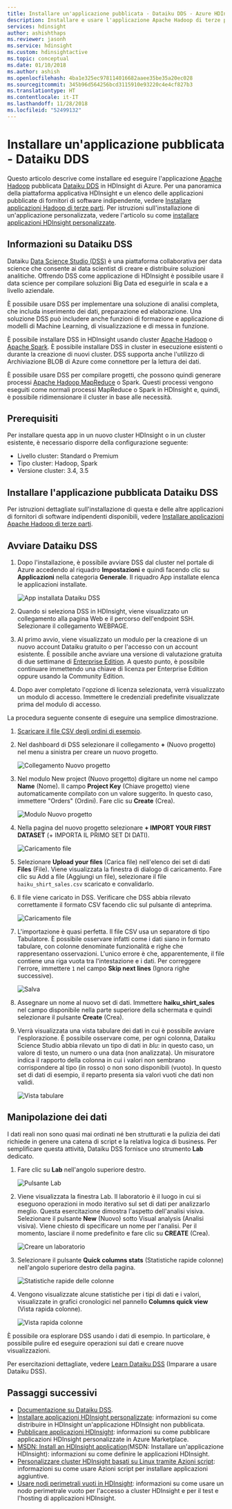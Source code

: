 ```yaml
---
title: Installare un'applicazione pubblicata - Dataiku DDS - Azure HDInsight
description: Installare e usare l'applicazione Apache Hadoop di terze parti Dataiku DDS.
services: hdinsight
author: ashishthaps
ms.reviewer: jasonh
ms.service: hdinsight
ms.custom: hdinsightactive
ms.topic: conceptual
ms.date: 01/10/2018
ms.author: ashish
ms.openlocfilehash: 4ba1e325ec978114016682aaee35be35a20ec028
ms.sourcegitcommit: 345b96d564256bcd3115910e93220c4e4cf827b3
ms.translationtype: HT
ms.contentlocale: it-IT
ms.lasthandoff: 11/28/2018
ms.locfileid: "52499132"
---
```

# <a name="install-published-application---dataiku-dds"></a>Installare un'applicazione pubblicata - Dataiku DDS

Questo articolo descrive come installare ed eseguire l'applicazione [Apache Hadoop](https://hadoop.apache.org/) pubblicata [Dataiku DDS](https://www.dataiku.com/) in HDInsight di Azure. Per una panoramica della piattaforma applicativa HDInsight e un elenco delle applicazioni pubblicate di fornitori di software indipendente, vedere [Installare applicazioni Hadoop di terze parti](hdinsight-apps-install-applications.md). Per istruzioni sull'installazione di un'applicazione personalizzata, vedere l'articolo su come [installare applicazioni HDInsight personalizzate](hdinsight-apps-install-custom-applications.md).

## <a name="about-dataiku-dss"></a>Informazioni su Dataiku DSS

Dataiku [Data Science Studio (DSS)](https://www.dataiku.com/dss/features/connectivity/) è una piattaforma collaborativa per data science che consente ai data scientist di creare e distribuire soluzioni analitiche. Offrendo DSS come applicazione di HDInsight è possibile usare il data science per compilare soluzioni Big Data ed eseguirle in scala e a livello aziendale.

È possibile usare DSS per implementare una soluzione di analisi completa, che includa inserimento dei dati, preparazione ed elaborazione. Una soluzione DSS può includere anche funzioni di formazione e applicazione di modelli di Machine Learning, di visualizzazione e di messa in funzione.

È possibile installare DSS in HDInsight usando cluster [Apache Hadoop](https://hadoop.apache.org/) o [Apache Spark](https://spark.apache.org/). È possibile installare DSS in cluster in esecuzione esistenti o durante la creazione di nuovi cluster. DSS supporta anche l'utilizzo di Archiviazione BLOB di Azure come connettore per la lettura dei dati.

È possibile usare DSS per compilare progetti, che possono quindi generare processi [Apache Hadoop MapReduce](https://hadoop.apache.org/docs/r1.2.1/mapred_tutorial.html) o Spark. Questi processi vengono eseguiti come normali processi MapReduce o Spark in HDInsight e, quindi, è possibile ridimensionare il cluster in base alle necessità.

## <a name="prerequisites"></a>Prerequisiti

Per installare questa app in un nuovo cluster HDInsight o in un cluster esistente, è necessario disporre della configurazione seguente:

* Livello cluster: Standard o Premium
* Tipo cluster: Hadoop, Spark
* Versione cluster: 3.4, 3.5

## <a name="install-the-dataiku-dss-published-application"></a>Installare l'applicazione pubblicata Dataiku DSS

Per istruzioni dettagliate sull'installazione di questa e delle altre applicazioni di fornitori di software indipendenti disponibili, vedere [Installare applicazioni Apache Hadoop di terze parti](hdinsight-apps-install-applications.md).

## <a name="launch-dataiku-dss"></a>Avviare Dataiku DSS

1. Dopo l'installazione, è possibile avviare DSS dal cluster nel portale di Azure accedendo al riquadro **Impostazioni** e quindi facendo clic su **Applicazioni** nella categoria **Generale**. Il riquadro App installate elenca le applicazioni installate.

    ![App installata Dataiku DSS](./media/hdinsight-apps-install-dataiku/app.png)

2. Quando si seleziona DSS in HDInsight, viene visualizzato un collegamento alla pagina Web e il percorso dell'endpoint SSH. Selezionare il collegamento WEBPAGE.

3. Al primo avvio, viene visualizzato un modulo per la creazione di un nuovo account Dataiku gratuito o per l'accesso con un account esistente. È possibile anche avviare una versione di valutazione gratuita di due settimane di [Enterprise Edition](https://www.dataiku.com/dss/editions/). A questo punto, è possibile continuare immettendo una chiave di licenza per Enterprise Edition oppure usando la Community Edition.

4. Dopo aver completato l'opzione di licenza selezionata, verrà visualizzato un modulo di accesso. Immettere le credenziali predefinite visualizzate prima del modulo di accesso.

La procedura seguente consente di eseguire una semplice dimostrazione.

1. [Scaricare il file CSV degli ordini di esempio](https://doc.dataiku.com/tutorials/data/101/haiku_shirt_sales.csv).

2. Nel dashboard di DSS selezionare il collegamento **+** (Nuovo progetto) nel menu a sinistra per creare un nuovo progetto.

    ![Collegamento Nuovo progetto](./media/hdinsight-apps-install-dataiku/new-project.png)

3. Nel modulo New project (Nuovo progetto) digitare un nome nel campo **Name** (Nome). Il campo **Project Key** (Chiave progetto) viene automaticamente compilato con un valore suggerito. In questo caso, immettere "Orders" (Ordini). Fare clic su **Create** (Crea).

    ![Modulo Nuovo progetto](./media/hdinsight-apps-install-dataiku/new-project-form.png)

4. Nella pagina del nuovo progetto selezionare **+ IMPORT YOUR FIRST DATASET** (+ IMPORTA IL PRIMO SET DI DATI).

    ![Caricamento file](./media/hdinsight-apps-install-dataiku/import-dataset.png)

5. Selezionare **Upload your files** (Carica file) nell'elenco dei set di dati **Files** (File). Viene visualizzata la finestra di dialogo di caricamento. Fare clic su Add a file (Aggiungi un file), selezionare il file `haiku_shirt_sales.csv` scaricato e convalidarlo.

6. Il file viene caricato in DSS. Verificare che DSS abbia rilevato correttamente il formato CSV facendo clic sul pulsante di anteprima.

    ![Caricamento file](./media/hdinsight-apps-install-dataiku/preview.png)

7. L'importazione è quasi perfetta. Il file CSV usa un separatore di tipo Tabulatore. È possibile osservare infatti come i dati siano in formato tabulare, con colonne denominate funzionalità e righe che rappresentano osservazioni. L'unico errore è che, apparentemente, il file contiene una riga vuota tra l'intestazione e i dati. Per correggere l'errore, immettere `1` nel campo **Skip next lines** (Ignora righe successive).

    ![Salva](./media/hdinsight-apps-install-dataiku/skip-lines.png)

8. Assegnare un nome al nuovo set di dati. Immettere **haiku_shirt_sales** nel campo disponibile nella parte superiore della schermata e quindi selezionare il pulsante **Create** (Crea).

9. Verrà visualizzata una vista tabulare dei dati in cui è possibile avviare l'esplorazione. È possibile osservare come, per ogni colonna, Dataiku Science Studio abbia rilevato un tipo di dati in _blu_: in questo caso, un valore di testo, un numero o una data (non analizzata). Un misuratore indica il rapporto della colonna in cui i valori non sembrano corrispondere al tipo (in rosso) o non sono disponibili (vuoto). In questo set di dati di esempio, il reparto presenta sia valori vuoti che dati non validi.

    ![Vista tabulare](./media/hdinsight-apps-install-dataiku/viewing-dataset.png)

## <a name="data-manipulation"></a>Manipolazione dei dati

I dati reali non sono quasi mai ordinati né ben strutturati e la pulizia dei dati richiede in genere una catena di script e la relativa logica di business. Per semplificare questa attività, Dataiku DSS fornisce uno strumento **Lab** dedicato.

1. Fare clic su **Lab** nell'angolo superiore destro.

    ![Pulsante Lab](./media/hdinsight-apps-install-dataiku/lab-button.png)

2. Viene visualizzata la finestra Lab. Il laboratorio è il luogo in cui si eseguono operazioni in modo iterativo sul set di dati per analizzarlo meglio. Questa esercitazione dimostra l'aspetto dell'analisi visiva. Selezionare il pulsante **New** (Nuovo) sotto Visual analysis (Analisi visiva). Viene chiesto di specificare un nome per l'analisi. Per il momento, lasciare il nome predefinito e fare clic su **CREATE** (Crea).

    ![Creare un laboratorio](./media/hdinsight-apps-install-dataiku/create-lab.png)

3. Selezionare il pulsante **Quick columns stats** (Statistiche rapide colonne) nell'angolo superiore destro della pagina.

    ![Statistiche rapide delle colonne](./media/hdinsight-apps-install-dataiku/quick-column-stats.png)

4. Vengono visualizzate alcune statistiche per i tipi di dati e i valori, visualizzate in grafici cronologici nel pannello **Columns quick view** (Vista rapida colonne).

    ![Vista rapida colonne](./media/hdinsight-apps-install-dataiku/columns-quick-view.png)

È possibile ora esplorare DSS usando i dati di esempio. In particolare, è possibile pulire ed eseguire operazioni sui dati e creare nuove visualizzazioni.

Per esercitazioni dettagliate, vedere [Learn Dataiku DSS](https://www.dataiku.com/learn/) (Imparare a usare Dataiku DSS).

## <a name="next-steps"></a>Passaggi successivi

* [Documentazione su Dataiku DSS](https://doc.dataiku.com/dss/latest/).
* [Installare applicazioni HDInsight personalizzate](hdinsight-apps-install-custom-applications.md): informazioni su come distribuire in HDInsight un'applicazione HDInsight non pubblicata.
* [Pubblicare applicazioni HDInsight](hdinsight-apps-publish-applications.md): informazioni su come pubblicare applicazioni HDInsight personalizzate in Azure Marketplace.
* [MSDN: Install an HDInsight application](https://msdn.microsoft.com/library/mt706515.aspx)(MSDN: Installare un'applicazione HDInsight): informazioni su come definire le applicazioni HDInsight.
* [Personalizzare cluster HDInsight basati su Linux tramite Azioni script](hdinsight-hadoop-customize-cluster-linux.md): informazioni su come usare Azioni script per installare applicazioni aggiuntive.
* [Usare nodi perimetrali vuoti in HDInsight](hdinsight-apps-use-edge-node.md): informazioni su come usare un nodo perimetrale vuoto per l'accesso a cluster HDInsight e per il test e l'hosting di applicazioni HDInsight.
